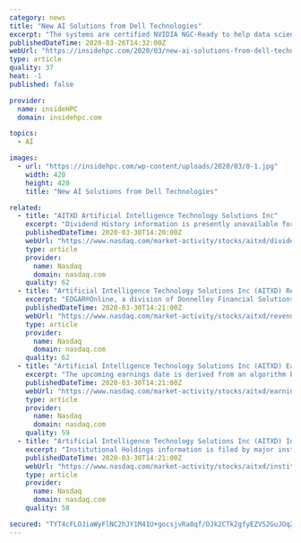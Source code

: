 ```yaml
---
category: news
title: "New AI Solutions from Dell Technologies"
excerpt: "The systems are certified NVIDIA NGC-Ready to help data scientists, developers and researchers quickly deploy AI frameworks with containers and get a head start with pre-trained models or model training scripts. In addition, the Data Science Workstation portfolio is optimized for NVIDIA Data Science Software powered by RAPIDS™, including GPU ..."
publishedDateTime: 2020-03-26T14:32:00Z
webUrl: "https://insidehpc.com/2020/03/new-ai-solutions-from-dell-technologies/"
type: article
quality: 37
heat: -1
published: false

provider:
  name: insideHPC
  domain: insidehpc.com

topics:
  - AI

images:
  - url: "https://insidehpc.com/wp-content/uploads/2020/03/0-1.jpg"
    width: 420
    height: 420
    title: "New AI Solutions from Dell Technologies"

related:
  - title: "AITXD Artificial Intelligence Technology Solutions Inc"
    excerpt: "Dividend History information is presently unavailable for this company. This could indicate that the company has never provided a dividend or that a dividend is pending."
    publishedDateTime: 2020-03-30T14:20:00Z
    webUrl: "https://www.nasdaq.com/market-activity/stocks/aitxd/dividend-history"
    type: article
    provider:
      name: Nasdaq
      domain: nasdaq.com
    quality: 62
  - title: "Artificial Intelligence Technology Solutions Inc (AITXD) Revenue EPS"
    excerpt: "EDGAR®Online, a division of Donnelley Financial Solutions. EDGAR® is a federally registered trademark of the U.S. Securities and Exchange Commission. EDGAR Online is not"
    publishedDateTime: 2020-03-30T14:21:00Z
    webUrl: "https://www.nasdaq.com/market-activity/stocks/aitxd/revenue-eps"
    type: article
    provider:
      name: Nasdaq
      domain: nasdaq.com
    quality: 62
  - title: "Artificial Intelligence Technology Solutions Inc (AITXD) Earnings Report Date"
    excerpt: "The upcoming earnings date is derived from an algorithm based on a company's historical reporting dates. It is possible that this date will be updated in the future, once the company announces the actual date."
    publishedDateTime: 2020-03-30T14:21:00Z
    webUrl: "https://www.nasdaq.com/market-activity/stocks/aitxd/earnings"
    type: article
    provider:
      name: Nasdaq
      domain: nasdaq.com
    quality: 59
  - title: "Artificial Intelligence Technology Solutions Inc (AITXD) Institutional Holdings"
    excerpt: "Institutional Holdings information is filed by major institutions on form 13-F with the Securities and Exchange Commission. Major institutions are defined as firms or individuals that exercise investment discretion,"
    publishedDateTime: 2020-03-30T14:21:00Z
    webUrl: "https://www.nasdaq.com/market-activity/stocks/aitxd/institutional-holdings"
    type: article
    provider:
      name: Nasdaq
      domain: nasdaq.com
    quality: 58

secured: "TYT4cFLOJiaWyFlNC2hJY1M41U+gocsjvRa8qf/OJk2CTk2gfyEZVS2GuJOqZmz7G3iYkIRsBrlEyHSVbcWkSEm5cjN+2GF0kPYDTv2AV0IZ9KAQiV6efDTpfkAZhTbTjiA/4j7aMe/DJjk7dAj3ZVn6FYQutv8tMAwEMYTz+/SEEH3qh+KEN0MGz0pDrtFje1OGxKi3kIp2yfdeuiB/9fkuIeg3l/2sxFBV/9A4/ws+OIvIQ1ij3X/N1U6sJElHPL/dJ5s7c7M30HIcxZKZEHzStYaeBppxgCtDnx3Jsel1IN8icWY5dCUX4q4WuBHNkB4tiXjsjyamsr0NIHovUJpi+gK/jZHRiVtGHh1TyaBW1APqJhAerpVajNfaA31DnVh7HuvsrognLNPbvAiV24WSdmAbr2+EYQFekcnbVzJuRD2VRA4ktFWErF0w8ESL//mCf2vZFzf5kChjISE5/qwQAquZL5ZYOlyb1vM3jMk=;m1GLfCDXWKp3+D2alAI7cQ=="
---
```


